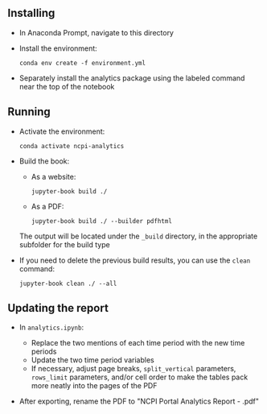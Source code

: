 ## Installing

* In Anaconda Prompt, navigate to this directory

* Install the environment:

  `conda env create -f environment.yml`

* Separately install the analytics package using the labeled command near the top of the notebook

## Running

* Activate the environment:

  `conda activate ncpi-analytics`

* Build the book:

  * As a website:

    `jupyter-book build ./`

  * As a PDF:
  
    `jupyter-book build ./ --builder pdfhtml`

  The output will be located under the `_build` directory, in the appropriate subfolder for the build type

* If you need to delete the previous build results, you can use the `clean` command:

  `jupyter-book clean ./ --all`

## Updating the report

* In `analytics.ipynb`:
  * Replace the two mentions of each time period with the new time periods
  * Update the two time period variables
  * If necessary, adjust page breaks, `split_vertical` parameters, `rows_limit` parameters, and/or cell order to make the tables pack more neatly into the pages of the PDF

* After exporting, rename the PDF to "NCPI Portal Analytics Report - <end date>.pdf"
